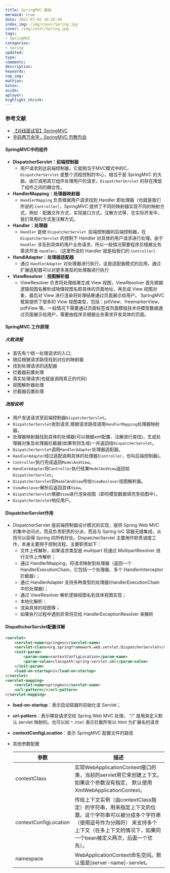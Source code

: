```yaml
---
title: SpringMVC-基础
mermaid: true
date: 2021-07-02 10:26:49
index_img: /img/cover/Spring.jpg
cover: /img/cover/Spring.jpg
tags: 
- SpringMVC
categories: 
- Spring
updated:
type:
comments:
description:
keywords:
top_img:
mathjax:
katex:
aside:
aplayer:
highlight_shrink:
---
```


### 参考文献

* [【对线面试官】SpringMVC](https://mp.weixin.qq.com/s?__biz=MzU4NzA3MTc5Mg==&mid=2247484064&idx=1&sn=3a59514a8262ab61036fc89cf0b0a27e&chksm=fdf0eaffca8763e90002ce1daf365f717a4bda3e50878f65943f52d14bee78fc65e837ef32f9&token=664255414&lang=zh_CN&scene=21#wechat_redirect)
* [手码两万余字，SpringMVC 包教包会](https://juejin.cn/post/6844904031807094798#heading-5)

#### SpringMVC中的组件

* **DispatcherServlet：前端控制器**
  * 用户请求到达前端控制器，它就相当于MVC模式中的C，`DispatcherServlet` 是整个流程控制的中心，相当于是 SpringMVC 的大脑，由它调用其它组件处理用户的请求，`DispatcherServlet` 的存在降低了组件之间的耦合性。
* **HandlerMapping：处理器映射器**
  * `HandlerMapping` 负责根据用户请求找到 Handler 即处理器（也就是我们所说的 `Controller`），SpringMVC 提供了不同的映射器实现不同的映射方式，例如：配置文件方式，实现接口方式，注解方式等，在实际开发中，我们常用的方式是注解方式。
* **Handler：处理器**
  * `Handler` 是继 `DispatcherServlet `前端控制器的后端控制器，在`DispatcherServlet` 的控制下 Handler 对具体的用户请求进行处理。由于 `Handler` 涉及到具体的用户业务请求，所以一般情况需要程序员根据业务需求开发 `Handler`。（这里所说的 Handler 就是指我们的 `Controller`）
* **HandlAdapter：处理器适配器**
  * 通过 `HandlerAdapter` 对处理器进行执行，这是适配器模式的应用，通过扩展适配器可以对更多类型的处理器进行执行
* **ViewResolver：视图解析器**
  * ViewResolver 负责将处理结果生成 View 视图，ViewResolver 首先根据逻辑视图名解析成物理视图名即具体的页面地址，再生成 View 视图对象，最后对 View 进行渲染将处理结果通过页面展示给用户。 SpringMVC 框架提供了很多的 View 视图类型，包括：jstlView、freemarkerView、pdfView 等。一般情况下需要通过页面标签或页面模版技术将模型数据通过页面展示给用户，需要由程序员根据业务需求开发具体的页面。

#### SpringMVC 工作原理

##### 大致流程

* 首先有个统一处理请求的入口;
* 随后根据请求路径找到对应的映射器
* 找到处理请求的适配器
* 拦截器前置处理
* 真实处理请求(也就是调用真正的代码)
* 视图解析器处理
* 拦截器后置处理

##### 流程说明

* 用户发送请求至前端控制器`DispatcherServlet`。
* `DispatcherServlet`收到请求,根据请求路径调用`HandlerMapping`处理器映射器。
* 处理器映射器找到具体的处理器(可以根据xml配置、注解进行查找)，生成处理器对象及处理器拦截器(如果有则生成)一并返回给`DispatcherServlet`。
* `DispatcherServlet`调用`HandlerAdapter`处理器适配器。
* `HandlerAdapter`经过适配调用具体的处理器(`Controller`，也叫后端控制器)。
* `Controller`执行完成返回`ModelAndView`。
* `HandlerAdapter`将`Controller`执行结果`ModelAndView`返回给`DispatcherServlet`。
* `DispatcherServlet`将`ModelAndView`传给`ViewReslover`视图解析器。
* `ViewReslover`解析后返回具体`View`。
* `DispatcherServlet`根据`View`进行渲染视图（即将模型数据填充至视图中）。
* `DispatcherServlet`响应用户。

#### DispatcherServlet作用

* DispatcherServlet 是前端控制器设计模式的实现，提供 Spring Web MVC 的集中访问点，而且负责职责的分派，而且与 Spring IoC 容器无缝集成，从而可以获得 Spring 的所有好处。DispatcherServlet 主要用作职责调度工作，本身主要用于控制流程，主要职责如下：
  * 文件上传解析，如果请求类型是 multipart 将通过 MultipartResolver 进行文件上传解析；
  * 通过 HandlerMapping，将请求映射到处理器（返回一个 HandlerExecutionChain，它包括一个处理器、多个 HandlerInterceptor 拦截器）；
  * 通过 HandlerAdapter 支持多种类型的处理器(HandlerExecutionChain 中的处理器)；
  * 通过 ViewResolver 解析逻辑视图名到具体视图实现；
  * 本地化解析；
  * 渲染具体的视图等；
  * 如果执行过程中遇到异常将交给 HandlerExceptionResolver 来解析

#### DispathcherServlet配置详解

```xml
<servlet>
    <servlet-name>springmvc</servlet-name>
    <servlet-class>org.springframework.web.servlet.DispatcherServlet</servlet-class>
    <init-param>
        <param-name>contextConfigLocation</param-name>
        <param-value>classpath:spring-servlet.xml</param-value>
    </init-param>
    <load-on-startup>1</load-on-startup>
</servlet>
<servlet-mapping>
    <servlet-name>springmvc</servlet-name>
    <url-pattern>/</url-pattern>
</servlet-mapping>
```

* **load-on-startup**：表示启动容器时初始化该 Servlet；

* **url-pattern**：表示哪些请求交给 Spring Web MVC 处理， "/" 是用来定义默认 servlet 映射的。也可以如 `*.html` 表示拦截所有以 html 为扩展名的请求

* **contextConfigLocation**：表示 SpringMVC 配置文件的路径

* 其他参数配置

  | 参数                  | 描述                                                         |
  | --------------------- | ------------------------------------------------------------ |
  | contextClass          | 实现WebApplicationContext接口的类，当前的servlet用它来创建上下文。如果这个参数没有指定， 默认使用XmlWebApplicationContext。 |
  | contextConfigLocation | 传给上下文实例（由contextClass指定）的字符串，用来指定上下文的位置。这个字符串可以被分成多个字符串（使用逗号作为分隔符） 来支持多个上下文（在多上下文的情况下，如果同一个bean被定义两次，后面一个优先）。 |
  | namespace             | WebApplicationContext命名空间。默认值是[server-name]-servlet。 |

  

